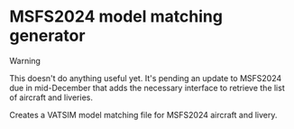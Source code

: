 # MSFS2024 model matching generator

> [!WARNING]
> This doesn't do anything useful yet. It's pending an update to MSFS2024 due in mid-December
> that adds the necessary interface to retrieve the list of aircraft and liveries.

Creates a VATSIM model matching file for MSFS2024 aircraft and livery.
